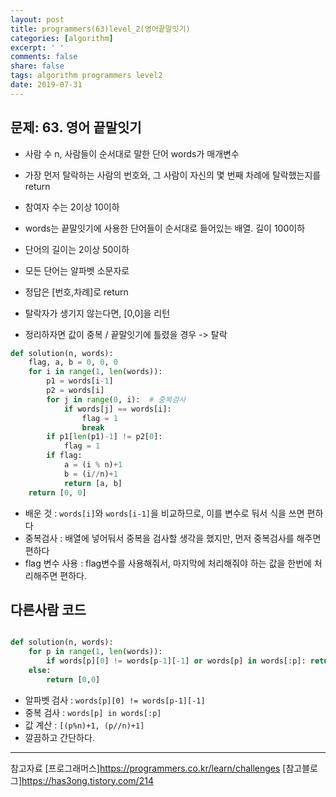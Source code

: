 ```yaml
---
layout: post
title: programmers(63)level_2(영어끝말잇기)
categories: [algorithm]
excerpt: ' '
comments: false
share: false
tags: algorithm programmers level2
date: 2019-07-31
---
```


## 문제: 63. 영어 끝말잇기

- 사람 수 n, 사람들이 순서대로 말한 단어 words가 매개변수
- 가장 먼저 탈락하는 사람의 번호와, 그 사람이 자신의 몇 번째 차례에 탈락했는지를 return

- 참여자 수는 2이상 10이하
- words는 끝말잇기에 사용한 단어들이 순서대로 들어있는 배열. 길이 100이하
- 단어의 길이는 2이상 50이하
- 모든 단어는 알파벳 소문자로
- 정답은 [번호,차례]로 return
- 탈락자가 생기지 않는다면, [0,0]을 리턴

- 정리하자면 값이 중복 / 끝말잇기에 틀렸을 경우 -> 탈락

```python
def solution(n, words):
    flag, a, b = 0, 0, 0
    for i in range(1, len(words)):
        p1 = words[i-1]
        p2 = words[i]
        for j in range(0, i):  # 중복검사
            if words[j] == words[i]:
                flag = 1
                break
        if p1[len(p1)-1] != p2[0]:
            flag = 1
        if flag:
            a = (i % n)+1
            b = (i//n)+1
            return [a, b]
    return [0, 0]
```

- 배운 것 : `words[i]`와 `words[i-1]`을 비교하므로, 이를 변수로 둬서 식을 쓰면 편하다
- 중복검사 : 배열에 넣어둬서 중복을 검사할 생각을 했지만, 먼저 중복검사를 해주면 편하다
- flag 변수 사용 : flag변수를 사용해줘서, 마지막에 처리해줘야 하는 값을 한번에 처리해주면 편하다.

## 다른사람 코드

```python

def solution(n, words):
    for p in range(1, len(words)):
        if words[p][0] != words[p-1][-1] or words[p] in words[:p]: return [(p%n)+1, (p//n)+1]
    else:
        return [0,0]
```

- 알파벳 검사 : `words[p][0] != words[p-1][-1]`
- 중복 검사 : `words[p] in words[:p]`
- 값 계산 : `[(p%n)+1, (p//n)+1]`
- 깔끔하고 간단하다.

---

참고자료
[프로그래머스]<https://programmers.co.kr/learn/challenges>
[참고블로그]<https://has3ong.tistory.com/214>
